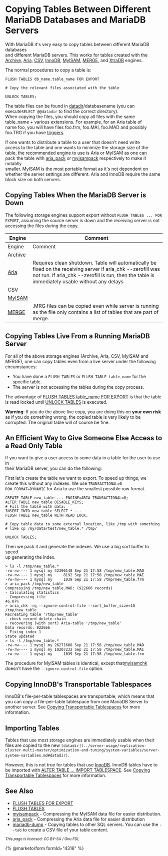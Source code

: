 # Copying Tables Between Different MariaDB Databases and MariaDB Servers

With MariaDB it's very easy to copy tables between different MariaDB databases\
and different MariaDB servers. This works for tables created with the [Archive](../reference/storage-engines/archive/), [Aria](../reference/storage-engines/aria/), [CSV](../reference/storage-engines/csv/), [InnoDB](../reference/storage-engines/innodb/), [MyISAM](../reference/storage-engines/myisam-storage-engine/), [MERGE](../reference/storage-engines/merge.md), and [XtraDB](../reference/storage-engines/innodb/) engines.

The normal procedures to copy a table is:

```
FLUSH TABLES db_name.table_name FOR EXPORT

# Copy the relevant files associated with the table

UNLOCK TABLES;
```

The table files can be found in [datadir](../ha-and-performance/optimization-and-tuning/system-variables/server-system-variables.md#datadir)/databasename (you can execute`SELECT @@datadir` to find the correct directory).\
When copying the files, you should copy all files with the same\
table\_name + various extensions. For example, for an Aria table of\
name foo, you will have files foo.frm, foo.MAI, foo.MAD and possibly\
foo.TRG if you have [triggers](../server-usage/triggers-events/triggers/).

If one wants to distribute a table to a user that doesn't need write\
access to the table and one wants to minimize the storage size of the\
table, the recommended engine to use is Aria or MyISAM as one can\
pack the table with [aria\_pack](../clients-and-utilities/aria-clients-and-utilities/aria_pack.md) or [myisampack](../clients-and-utilities/myisam-clients-and-utilities/myisampack.md) respectively to make it notablly\
smaller. MyISAM is the most portable format as it's not dependent on\
whether the server settings are different. Aria and InnoDB require the same\
block size on both servers.

## Copying Tables When the MariaDB Server is Down

The following storage engines support export without `FLUSH TABLES ... FOR EXPORT`, assuming the source server is down and the receiving server is not accessing the files during the copy.

| Engine                                                        | Comment                                                                                                                                                                                                         |
| ------------------------------------------------------------- | --------------------------------------------------------------------------------------------------------------------------------------------------------------------------------------------------------------- |
| Engine                                                        | Comment                                                                                                                                                                                                         |
| [Archive](../reference/storage-engines/archive/)              |                                                                                                                                                                                                                 |
| [Aria](../reference/storage-engines/aria/)                    | Requires clean shutdown. Table will automatically be fixed on the receiving server if aria\_chk --zerofill was not run. If aria\_chk --zerofill is run, then the table is immediately usable without any delays |
| [CSV](../reference/storage-engines/csv/)                      |                                                                                                                                                                                                                 |
| [MyISAM](../reference/storage-engines/myisam-storage-engine/) |                                                                                                                                                                                                                 |
| [MERGE](../reference/storage-engines/merge.md)                | .MRG files can be copied even while server is running as the file only contains a list of tables that are part of merge.                                                                                        |

## Copying Tables Live From a Running MariaDB Server

For all of the above storage engines (Archive, Aria, CSV, MyISAM and MERGE), one can copy tables even from a live server under the following circumstances:

* You have done a `FLUSH TABLES` or `FLUSH TABLE table_name` for the specific table.
* The server is not accessing the tables during the copy process.

The advantage of [FLUSH TABLES table\_name FOR EXPORT](../reference/sql-statements/administrative-sql-statements/flush-commands/flush-tables-for-export.md) is that the table is read locked until [UNLOCK TABLES](../reference/sql-statements/transactions/lock-tables.md) is executed.

**Warning**: If you do the above live copy, you are doing this on **your own risk** as if you do something wrong, the copied table is very likely to be corrupted. The original table will of course be fine.

## An Efficient Way to Give Someone Else Access to a Read Only Table

If you want to give a user access to some data in a table for the user to use in\
their MariaDB server, you can do the following:

First let's create the table we want to export. To speed up things, we\
create this without any indexes. We use `TRANSACTIONAL=0 ROW_FORMAT=DYNAMIC` for Aria to use the smallest possible row format.

```
CREATE TABLE new_table ... ENGINE=ARIA TRANSACTIONAL=0;
ALTER TABLE new_table DISABLE_KEYS;
# Fill the table with data:
INSERT INTO new_table SELECT * ...
FLUSH TABLE new_table WITH READ LOCK;

# Copy table data to some external location, like /tmp with something
# like cp /my/data/test/new_table.* /tmp/

UNLOCK TABLES;
```

Then we pack it and generate the indexes. We use a big sort buffer to speed\
up generating the index.

```
> ls -l /tmp/new_table.*
-rw-rw---- 1 mysql my 42396148 Sep 21 17:58 /tmp/new_table.MAD
-rw-rw---- 1 mysql my     8192 Sep 21 17:58 /tmp/new_table.MAI
-rw-rw---- 1 mysql my     1039 Sep 21 17:58 /tmp/new_table.frm
> aria_pack /tmp/new_table
Compressing /tmp/new_table.MAD: (922666 records)
- Calculating statistics
- Compressing file
46.07%
> aria_chk -rq --ignore-control-file --sort_buffer_size=1G /tmp/new_table
Recreating table '/tmp/new_table'
- check record delete-chain
- recovering (with sort) Aria-table '/tmp/new_table'
Data records: 922666
- Fixing index 1
State updated
> ls -l /tmp/new_table.*
-rw-rw---- 1 mysql my 26271608 Sep 21 17:58 /tmp/new_table.MAD
-rw-rw---- 1 mysql my 10207232 Sep 21 17:58 /tmp/new_table.MAI
-rw-rw---- 1 mysql my     1039 Sep 21 17:58 /tmp/new_table.frm
```

The procedure for MyISAM tables is identical, except that[myisamchk](../clients-and-utilities/myisam-clients-and-utilities/myisamchk.md) doesn't have the `--ignore-control-file` option.

## Copying InnoDB's Transportable Tablespaces

InnoDB's file-per-table tablespaces are transportable, which means that you can copy a file-per-table tablespace from one MariaDB Server to another server. See [Copying Transportable Tablespaces](../reference/storage-engines/innodb/innodb-tablespaces/innodb-file-per-table-tablespaces.md#copying-transportable-tablespaces) for more information.

## Importing Tables

Tables that use most storage engines are immediately usable when their files are copied to the new `[datadir](../server-usage/replication-cluster-multi-master/optimization-and-tuning/system-variables/server-system-variables.md#datadir)`.

However, this is not true for tables that use [InnoDB](../reference/storage-engines/innodb/). InnoDB tables have to be imported with [ALTER TABLE ... IMPORT TABLESPACE](../reference/sql-statements/data-definition/alter/alter-table.md#import-tablespace). See [Copying Transportable Tablespaces](../reference/storage-engines/innodb/innodb-tablespaces/innodb-file-per-table-tablespaces.md#copying-transportable-tablespaces) for more information.

## See Also

* [FLUSH TABLES FOR EXPORT](../reference/sql-statements/administrative-sql-statements/flush-commands/flush-tables-for-export.md)
* [FLUSH TABLES](../reference/sql-statements/administrative-sql-statements/flush-commands/flush.md)
* [myisampack](../clients-and-utilities/myisam-clients-and-utilities/myisampack.md) - Compressing the MyISAM data file for easier distribution.
* [aria\_pack](../clients-and-utilities/aria-clients-and-utilities/aria_pack.md) - Compressing the Aria data file for easier distribution
* [mariadb-dump](../clients-and-utilities/backup-restore-and-import-clients/mariadb-dump.md) - Copying tables to other SQL servers. You can use the `--tab` to create a CSV file of your table content.

<sub>_This page is licensed: CC BY-SA / Gnu FDL_</sub>

{% @marketo/form formId="4316" %}
